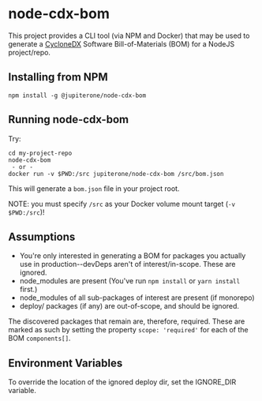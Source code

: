 # node-cdx-bom

This project provides a CLI tool (via NPM and Docker) that may be used to generate a
[CycloneDX](https://cyclonedx.org) Software Bill-of-Materials (BOM) for a
NodeJS project/repo.

## Installing from NPM

```
npm install -g @jupiterone/node-cdx-bom
```

## Running node-cdx-bom

Try:

```
cd my-project-repo
node-cdx-bom
 - or -
docker run -v $PWD:/src jupiterone/node-cdx-bom /src/bom.json
```

This will generate a `bom.json` file in your project root.

NOTE: you must specify `/src` as your Docker volume mount target (`-v $PWD:/src`)!

## Assumptions

* You're only interested in generating a BOM for packages you actually use in
  production--devDeps aren't of interest/in-scope.  These are ignored.
* node_modules are present (You've run `npm install` or `yarn install` first.)
* node_modules of all sub-packages of interest are present (if monorepo)
* deploy/ packages (if any) are out-of-scope, and should be ignored.

The discovered packages that remain are, therefore, required.  These are
marked as such by setting the property `scope: 'required'` for each of the
BOM `components[]`.

## Environment Variables

To override the location of the ignored deploy dir, set the IGNORE_DIR variable.